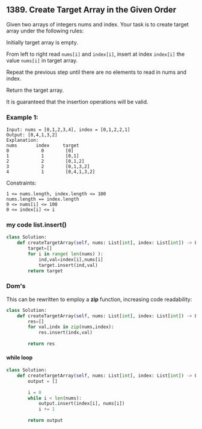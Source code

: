 ## 1389. Create Target Array in the Given Order

Given two arrays of integers nums and index. Your task is to create target array under the following rules:

Initially target array is empty.

From left to right read `nums[i]` and `index[i]`, insert at index `index[i]` the value `nums[i]` in target array.

Repeat the previous step until there are no elements to read in nums and index.

Return the target array.

It is guaranteed that the insertion operations will be valid.

 

### Example 1:
```
Input: nums = [0,1,2,3,4], index = [0,1,2,2,1]
Output: [0,4,1,3,2]
Explanation:
nums       index     target
0            0        [0]
1            1        [0,1]
2            2        [0,1,2]
3            2        [0,1,3,2]
4            1        [0,4,1,3,2]
```
Constraints:
```
1 <= nums.length, index.length <= 100
nums.length == index.length
0 <= nums[i] <= 100
0 <= index[i] <= i
```

### my code   list.insert()
```python
class Solution:
    def createTargetArray(self, nums: List[int], index: List[int]) -> List[int]:
        target=[]
        for i in range( len(nums) ):
            ind,val=index[i],nums[i]
            target.insert(ind,val)
        return target
```        
### Dom's        
This can be rewritten to employ a **zip** function, increasing code readability:
```python
class Solution:
    def createTargetArray(self, nums: List[int], index: List[int]) -> List[int]:     
        res=[]
        for val,indx in zip(nums,index):
            res.insert(indx,val)
            
        return res
```

#### while loop
```python
class Solution:
    def createTargetArray(self, nums: List[int], index: List[int]) -> List[int]:
        output = []
        
        i = 0
        while i < len(nums):
            output.insert(index[i], nums[i])
            i += 1
            
        return output
        
```        
